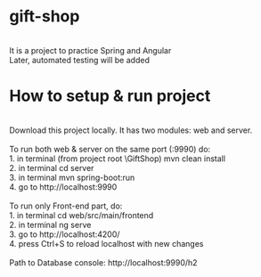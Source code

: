 # gift-shop
<br>It is a project to practice Spring and Angular
<br>Later, automated testing will be added
# How to setup & run project
<br>Download this project locally. It has two modules: web and server.
<br>
<br>To run both web & server on the same port (:9990) do: 
<br>1. in terminal (from project root \GiftShop) mvn clean install
<br>2. in terminal cd server
<br>3. in terminal mvn spring-boot:run
<br>4. go to http://localhost:9990
<br>
<br>To run only Front-end part, do:
<br>1. in terminal cd web/src/main/frontend
<br>2. in terminal ng serve
<br>3. go to http://localhost:4200/
<br>4. press Ctrl+S to reload localhost with new changes
<br>
<br>Path to Database console:  http://localhost:9990/h2
